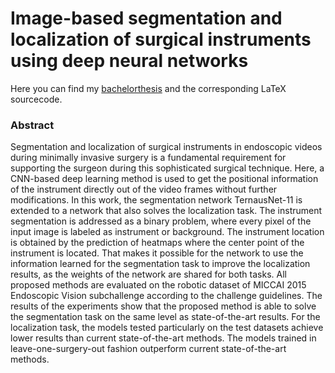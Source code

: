 # Image-based segmentation and localization of surgical instruments using deep neural networks
Here you can find my [bachelorthesis](https://github.com/Amyy/bachelor_thesis/blob/main/thesis.pdf) and the corresponding LaTeX sourcecode.

### Abstract
Segmentation and localization of surgical instruments in endoscopic videos during minimally invasive surgery is a fundamental requirement for supporting the surgeon during this sophisticated surgical technique. Here, a CNN-based deep learning method is used to get the positional information of the instrument directly out of the video frames without further modifications. In this work, the segmentation network TernausNet-11 is extended to a network that also solves the localization task. The instrument segmentation is addressed
as a binary problem, where every pixel of the input image is labeled as instrument or background. The instrument location is obtained by the prediction of heatmaps where the center point of the instrument is located. That makes it possible for the network to use the information learned for the segmentation task to improve the localization results, as the weights of the network are shared for both tasks. All proposed methods are evaluated on the robotic dataset of MICCAI 2015 Endoscopic Vision subchallenge according to the challenge guidelines. The results of the experiments show that the proposed method is able to solve the segmentation task on the same level as state-of-the-art results. For the localization task, the models tested particularly on the test datasets achieve lower results than current state-of-the-art methods. The models trained in leave-one-surgery-out fashion outperform current state-of-the-art methods. 
